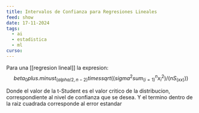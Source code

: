 ```yaml
---
title: Intervalos de Confianza para Regresiones Lineales
feed: show
date: 17-11-2024
tags:
  - ai
  - estadistica
  - ml
curso:
---
```

Para una [[regresion lineal]] la expresion:
$$beta_0 plus.minus t_(alpha/2, n-2) times sqrt((sigma^2 sum_(i=1)^n x_i^2)/(n S_(x x)))$$

Donde el valor de la t-Student es el valor critico de la distribucion, correspondiente al nivel de confianza que se desea. Y el termino dentro de la raiz cuadrada corresponde al error estandar 
